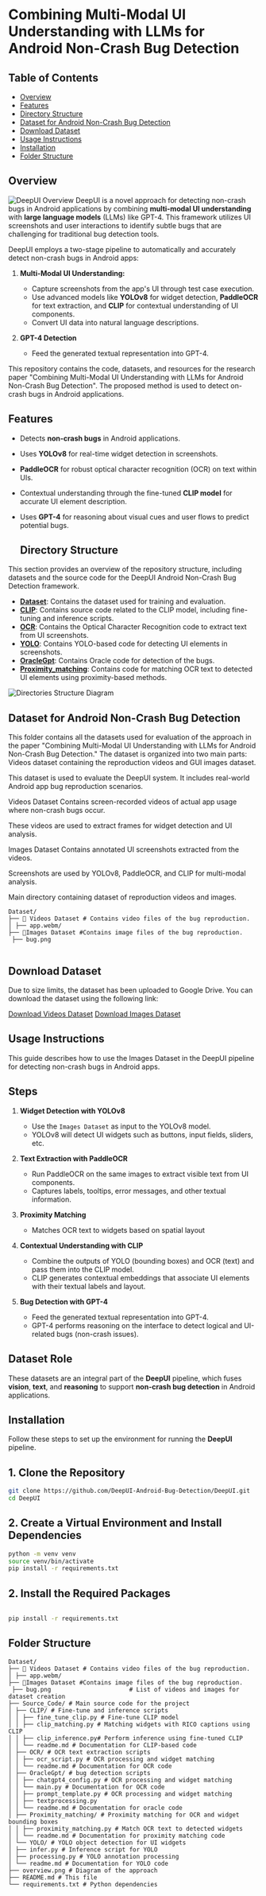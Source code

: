 # Combining Multi-Modal UI Understanding with LLMs for Android Non-Crash Bug Detection

## Table of Contents
- [Overview](#overview)
- [Features](#features)
- [Directory Structure](#directory-structure)
- [Dataset for Android Non-Crash Bug Detection](#dataset-for-android-non-crash-bug-detection)
- [Download Dataset](#download-dataset)
- [Usage Instructions](#usage-instructions)
- [Installation](#installation)
- [Folder Structure](#folder-structure)


## Overview

![DeepUI Overview](https://github.com/DeepUI-Android-Bug-Detection/Findings/blob/main/Overview.PNG?raw=true)
DeepUI is a novel approach for detecting non-crash bugs in Android applications by combining **multi-modal UI understanding** with **large language models** (LLMs) like GPT-4. This framework utilizes UI screenshots and user interactions to identify subtle bugs that are challenging for traditional bug detection tools.

DeepUI employs a two-stage pipeline to automatically and accurately detect non-crash bugs in Android apps:

1. **Multi-Modal UI Understanding:** 
   - Capture screenshots from the app's UI through test case execution.
   - Use advanced models like **YOLOv8** for widget detection, **PaddleOCR** for text extraction, and **CLIP** for contextual understanding of UI components.
   - Convert UI data into natural language descriptions.
  
2. **GPT-4 Detection**
   - Feed the generated textual representation into GPT-4.

This repository contains the code, datasets, and resources for the research paper "Combining Multi-Modal UI Understanding with LLMs for Android Non-Crash Bug Detection". The proposed method is used to detect on-crash bugs in Android applications. 

## Features

- Detects **non-crash bugs** in Android applications.
- Uses **YOLOv8** for real-time widget detection in screenshots.
- **PaddleOCR** for robust optical character recognition (OCR) on text within UIs.
- Contextual understanding through the fine-tuned **CLIP model** for accurate UI element description.
- Uses **GPT-4** for reasoning about visual cues and user flows to predict potential bugs.

  ## Directory Structure

This section provides an overview of the repository structure, including datasets and the source code for the DeepUI Android Non-Crash Bug Detection framework. 
- **[Dataset](https://github.com/DeepUI-Android-Bug-Detection/Findings/blob/main/Dataset)**: Contains the dataset used for training and evaluation.
- **[CLIP](https://github.com/DeepUI-Android-Bug-Detection/Findings/blob/main/Source_Code/CLIP)**: Contains source code related to the CLIP model, including fine-tuning and inference scripts.
- **[OCR](https://github.com/DeepUI-Android-Bug-Detection/Findings/blob/main/Source_Code/OCR)**: Contains the Optical Character Recognition code to extract text from UI screenshots.
- **[YOLO](https://github.com/DeepUI-Android-Bug-Detection/Findings/blob/main/Source_Code/YOLO)**: Contains YOLO-based code for detecting UI elements in screenshots.
- **[OracleGpt](https://github.com/DeepUI-Android-Bug-Detection/Findings/tree/main/Source_Code/OracleGpt)**: Contains Oracle code for detection of the bugs.
- **[Proximity_matching](https://github.com/DeepUI-Android-Bug-Detection/Findings/blob/main/Source_Code/Proximity_matching)**: Contains code for matching OCR text to detected UI elements using proximity-based methods.

![Directories Structure Diagram](https://github.com/DeepUI-Android-Bug-Detection/Findings/blob/main/directories.png?raw=true)



  ## Dataset for Android Non-Crash Bug Detection

This folder contains all the datasets used for evaluation of the approach in the paper "Combining Multi-Modal UI Understanding with LLMs for Android Non-Crash Bug Detection." The dataset is organized into two main parts: Videos dataset containing the reproduction videos and GUI images dataset.


This dataset is used to evaluate the DeepUI system. It includes real-world Android app bug reproduction scenarios.

Videos Dataset
Contains screen-recorded videos of actual app usage where non-crash bugs occur.

These videos are used to extract frames for widget detection and UI analysis.

Images Dataset
Contains annotated UI screenshots extracted from the videos.

Screenshots are used by YOLOv8, PaddleOCR, and CLIP for multi-modal analysis.





Main directory containing dataset of reproduction videos and images.
```plaintext
Dataset/
├── 📁 Videos Dataset # Contains video files of the bug reproduction. 
│ ├── app.webm/ 
├── 📁Images Dataset #Contains image files of the bug reproduction.
 ├── bug.png


```

## Download Dataset
Due to size limits, the dataset has been uploaded to Google Drive. You can download the dataset using the following link:

[Download Videos Dataset](https://drive.google.com/drive/folders/1247QANbLqh0VrlEofxTjlBrKeeAQEDXU?usp=sharing)
[Download Images Dataset](https://drive.google.com/drive/folders/10clpqxQglLLjwcLrNwlk0Cz5_RpDYHcU?usp=sharing)


##  Usage Instructions

This guide describes how to use the Images Dataset in the DeepUI pipeline for detecting non-crash bugs in Android apps.

##  Steps

1. **Widget Detection with YOLOv8**
   - Use the `Images Dataset` as input to the YOLOv8 model.
   - YOLOv8 will detect UI widgets such as buttons, input fields, sliders, etc.

2. **Text Extraction with PaddleOCR**
   - Run PaddleOCR on the same images to extract visible text from UI components.
   - Captures labels, tooltips, error messages, and other textual information.
     
3. **Proximity Matching**
   - Matches OCR text to widgets based on spatial layout

4. **Contextual Understanding with CLIP**
   - Combine the outputs of YOLO (bounding boxes) and OCR (text) and pass them into the CLIP model.
   - CLIP generates contextual embeddings that associate UI elements with their textual labels and layout.

5. **Bug Detection with GPT-4**
   - Feed the generated textual representation into GPT-4.
   - GPT-4 performs reasoning on the interface to detect logical and UI-related bugs (non-crash issues).

## Dataset Role

These datasets are an integral part of the **DeepUI** pipeline, which fuses **vision**, **text**, and **reasoning** to support **non-crash bug detection** in Android applications.


## Installation

Follow these steps to set up the environment for running the **DeepUI** pipeline.

## 1. Clone the Repository
```bash
git clone https://github.com/DeepUI-Android-Bug-Detection/DeepUI.git
cd DeepUI
```
## 2. Create a Virtual Environment and Install Dependencies
```bash
python -m venv venv
source venv/bin/activate
pip install -r requirements.txt
```
## 2. Install the Required Packages
```bash

pip install -r requirements.txt
```
  ## Folder Structure

```plaintext
Dataset/
├── 📁 Videos Dataset # Contains video files of the bug reproduction. 
│ ├── app.webm/ 
├── 📁Images Dataset #Contains image files of the bug reproduction.
 ├── bug.png                      # List of videos and images for dataset creation
├── Source_Code/ # Main source code for the project
│ ├── CLIP/ # Fine-tune and inference scripts
│ │ ├── fine_tune_clip.py # Fine-tune CLIP model
│ │ ├── clip_matching.py # Matching widgets with RICO captions using CLIP
│ │ ├── clip_inference.py# Perform inference using fine-tuned CLIP
│ │ └── readme.md # Documentation for CLIP-based code
│ ├── OCR/ # OCR text extraction scripts
│ │ ├── ocr_script.py # OCR processing and widget matching
│ │ └── readme.md # Documentation for OCR code
│ ├── OracleGpt/ # bug detection scripts
│ │ ├── chatgpt4_config.py # OCR processing and widget matching
│ │ └── main.py # Documentation for OCR code
│ │ ├── prompt_template.py # OCR processing and widget matching
│ │ ├── textprocessing.py
│ │ └── readme.md # Documentation for oracle code
│ ├── Proximity_matching/ # Proximity matching for OCR and widget bounding boxes
│ │ ├── proximity_matching.py # Match OCR text to detected widgets
│ │ └── readme.md # Documentation for proximity matching code
│ └── YOLO/ # YOLO object detection for UI widgets
│ ├── infer.py # Inference script for YOLO
│ ├── processing.py # YOLO annotation processing
│ └── readme.md # Documentation for YOLO code
├── overview.png # Diagram of the approach
├── README.md # This file
└── requirements.txt # Python dependencies
```

